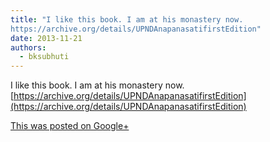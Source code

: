 ```yaml
---
title: "I like this book. I am at his monastery now.
https://archive.org/details/UPNDAnapanasatifirstEdition"
date: 2013-11-21
authors: 
  - bksubhuti
---
```


I like this book. I am at his monastery now.  
[https://archive.org/details/UPNDAnapanasatifirstEdition](https://archive.org/details/UPNDAnapanasatifirstEdition)﻿

[This was posted on Google+](https://plus.google.com/+BhikkhuSubhuti/posts/QyvPLVLLzuM)